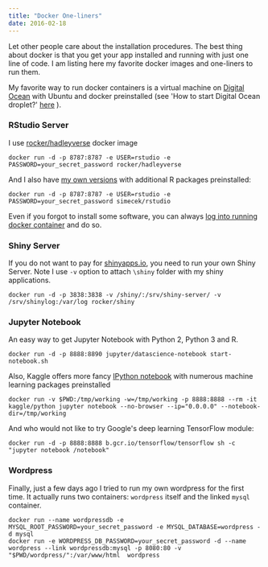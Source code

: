 ```yaml
---
title: "Docker One-liners"
date: 2016-02-18
---
```


Let other people care about the installation procedures. The best thing about docker is that you get your app installed and running with just one line of code. I am listing here my favorite docker images and one-liners to run them.

My favorite way to run docker containers is a virtual machine on [Digital Ocean](https://m.do.co/c/673c97887267) with Ubuntu and docker preinstalled (see 'How to start Digital Ocean droplet?' [here](https://github.com/churchill-lab/sysgen2015) ).

### RStudio Server

I use [rocker/hadleyverse](https://hub.docker.com/r/rocker/hadleyverse/) docker image

```
docker run -d -p 8787:8787 -e USER=rstudio -e PASSWORD=your_secret_password rocker/hadleyverse
```

And I also have [my own versions](https://github.com/simecek/GoogleCloud/blob/master/docker/rstudio/Dockerfile) with additional R packages preinstalled:

```
docker run -d -p 8787:8787 -e USER=rstudio -e PASSWORD=your_secret_password simecek/rstudio
```

Even if you forgot to install some software, you can always [log into running docker container](http://simecek.github.io/Log-Into-A-Running-Docker-Container/) and do so.

### Shiny Server

If you do not want to pay for [shinyapps.io](https://www.shinyapps.io/), you need to run your own Shiny Server. Note I use `-v` option to attach `\shiny` folder with my shiny applications.

```docker run -d -p 3838:3838 -v /shiny/:/srv/shiny-server/ -v /srv/shinylog:/var/log rocker/shiny```

### Jupyter Notebook

An easy way to get Jupyter Notebook with Python 2, Python 3 and R.

```
docker run -d -p 8888:8890 jupyter/datascience-notebook start-notebook.sh
```

Also, Kaggle offers more fancy [IPython notebook](http://jamiehall.cc/post/how-to-get-started-with-data-science-in-containers) with numerous machine learning packages preinstalled

```
docker run -v $PWD:/tmp/working -w=/tmp/working -p 8888:8888 --rm -it kaggle/python jupyter notebook --no-browser --ip="0.0.0.0" --notebook-dir=/tmp/working
```

And who would not like to try Google's deep learning TensorFlow module:

```
docker run -d -p 8888:8888 b.gcr.io/tensorflow/tensorflow sh -c "jupyter notebook /notebook"
```

### Wordpress

Finally, just a few days ago I tried to run my own wordpress for the first time. It actually runs two containers: `wordpress` itself and the linked `mysql` container.

```
docker run --name wordpressdb -e MYSQL_ROOT_PASSWORD=your_secret_password -e MYSQL_DATABASE=wordpress -d mysql
docker run -e WORDPRESS_DB_PASSWORD=your_secret_password -d --name wordpress --link wordpressdb:mysql -p 8080:80 -v "$PWD/wordpress/":/var/www/html  wordpress
```
